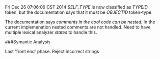 Fri Dec 26 07:06:09 CST 2014
*SELF\_TYPE* is now classified as *TYPEID* token, but the documentation says that it must be *OBJECTID* token-type.

The documentation says *comments in the cool code can be nested*. In the current implemenation nested comments are not handled. Need to have multiple lexical analyzer *states* to handle this.

###Symantic Analysis

Last 'front end' phase.
Reject incorrect strings

